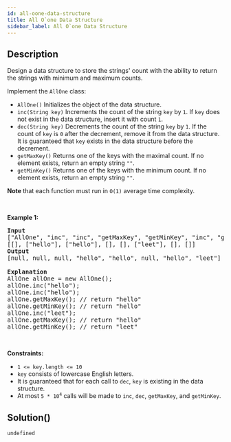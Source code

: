```yaml
---
id: all-oone-data-structure
title: All O`one Data Structure
sidebar_label: All O`one Data Structure
---
```

## Description
<div class="description">
<p>Design a data structure to store the strings&#39; count with the ability to return the strings with minimum and maximum counts.</p>

<p>Implement the <code>AllOne</code> class:</p>

<ul>
	<li><code>AllOne()</code> Initializes the object of the data structure.</li>
	<li><code>inc(String key)</code> Increments the count of the string <code>key</code> by <code>1</code>. If <code>key</code> does not exist in the data structure, insert it with count <code>1</code>.</li>
	<li><code>dec(String key)</code> Decrements the count of the string <code>key</code> by <code>1</code>. If the count of <code>key</code> is <code>0</code> after the decrement, remove it from the data structure. It is guaranteed that <code>key</code> exists in the data structure before the decrement.</li>
	<li><code>getMaxKey()</code> Returns one of the keys with the maximal count. If no element exists, return an empty string <code>&quot;&quot;</code>.</li>
	<li><code>getMinKey()</code> Returns one of the keys with the minimum count. If no element exists, return an empty string <code>&quot;&quot;</code>.</li>
</ul>

<p><strong>Note</strong> that each function must run in <code>O(1)</code> average time complexity.</p>

<p>&nbsp;</p>
<p><strong class="example">Example 1:</strong></p>

<pre>
<strong>Input</strong>
[&quot;AllOne&quot;, &quot;inc&quot;, &quot;inc&quot;, &quot;getMaxKey&quot;, &quot;getMinKey&quot;, &quot;inc&quot;, &quot;getMaxKey&quot;, &quot;getMinKey&quot;]
[[], [&quot;hello&quot;], [&quot;hello&quot;], [], [], [&quot;leet&quot;], [], []]
<strong>Output</strong>
[null, null, null, &quot;hello&quot;, &quot;hello&quot;, null, &quot;hello&quot;, &quot;leet&quot;]

<strong>Explanation</strong>
AllOne allOne = new AllOne();
allOne.inc(&quot;hello&quot;);
allOne.inc(&quot;hello&quot;);
allOne.getMaxKey(); // return &quot;hello&quot;
allOne.getMinKey(); // return &quot;hello&quot;
allOne.inc(&quot;leet&quot;);
allOne.getMaxKey(); // return &quot;hello&quot;
allOne.getMinKey(); // return &quot;leet&quot;
</pre>

<p>&nbsp;</p>
<p><strong>Constraints:</strong></p>

<ul>
	<li><code>1 &lt;= key.length &lt;= 10</code></li>
	<li><code>key</code> consists of lowercase English letters.</li>
	<li>It is guaranteed that for each call to <code>dec</code>, <code>key</code> is existing in the data structure.</li>
	<li>At most <code>5 * 10<sup>4</sup></code>&nbsp;calls will be made to <code>inc</code>, <code>dec</code>, <code>getMaxKey</code>, and <code>getMinKey</code>.</li>
</ul>

</div>

## Solution()
```
undefined
```